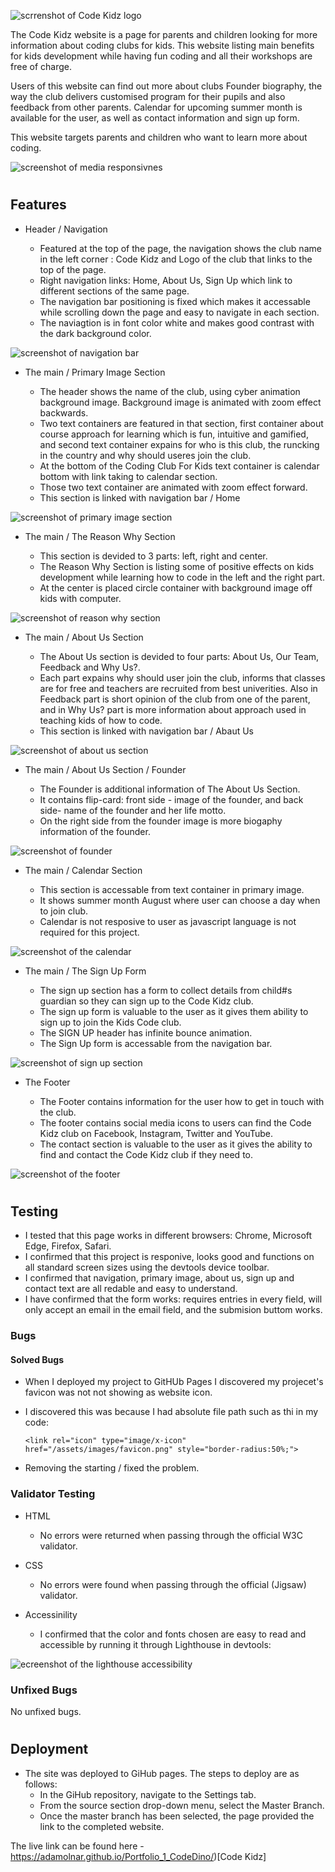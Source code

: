![scrrenshot of Code Kidz logo](/assets/images/screenshot.logo.jpg)


The Code Kidz website is a page for parents and children looking for more information about coding clubs for kids. This website listing main benefits for kids development while having fun coding and all their workshops are free of charge. 

Users of this website can find out more about clubs Founder biography, the way the club delivers customised program for their pupils and also feedback from other parents. Calendar for upcoming summer month is available for the user, as well as contact information and sign up form.

This website targets parents and children who want to learn more about coding. 

![screenshot of media responsivnes](/assets/images/Screenshot_iamresposnive.jpg )

#

## Features

* Header / Navigation

     - Featured at the top of the page, the navigation shows the club name in the left corner : Code Kidz and Logo of the club that links to the top of the page.
     - Right navigation links: Home, About Us, Sign Up which link to different sections of the same page.
     - The navigation bar positioning is fixed which makes it accessable while scrolling down the page and easy to navigate in each section.
     - The naviagtion is in font color white and makes good contrast with the dark background color.

![screenshot of navigation bar](/assets/images/Screenshot_navbar.jpg)


* The main / Primary Image Section

     - The header shows the name of the club, using cyber animation background image. Background image is animated with zoom effect backwards.
     - Two text containers are featured in that section, first container about course approach for learning which is fun, intuitive and gamified, and second text container expains for who is this club, the runcking in the country and why should useres join the club.
     - At the bottom of the Coding Club For Kids text container is calendar bottom with link taking to calendar section.
     - Those two text container are animated with zoom effect forward.
     - This section is linked with navigation bar / Home    

![screenshot of primary image section](/assets/images/Screenshot_primaryimage.jpg)


* The main / The Reason Why Section

     - This section is devided to 3 parts: left, right and center.
     - The Reason Why Section is listing some of positive effects on kids development while learning how to code in the left and the right part.
     - At the center is placed circle container with background image off kids with computer.

![screenshot of reason why section](/assets/images/Screenshot_reasonwhy.jpg)


* The main / About Us Section 

     - The About Us section is devided to four parts: About Us, Our Team, Feedback and Why Us?.
     - Each part expains why should user join the club, informs that classes are for free and teachers are recruited from best univerities. Also in Feedback part is short opinion of the club from one of the parent, and in Why Us? part is more information about approach used in teaching kids of how to code.
     - This section is linked with navigation bar / Abaut Us 

![screenshot of about us section](/assets/images/Screenshot_aboutus.png)


* The main / About Us Section / Founder

     - The Founder is additional information of The About Us Section.
     - It contains flip-card: front side - image of the founder, and back side- name of the founder and her life motto.
     - On the right side from the founder image is more biogaphy information of the founder.

![screenshot of founder](/assets/images/Screenshot_founder.png)


* The main / Calendar Section

     - This section is accessable from text container in primary image.
     - It shows summer month August where user can choose a day when to join club.
     - Calendar is not resposive to user as javascript language is not required for this project.

![screenshot of the calendar](/assets/images/Screenshot_calendar.jpg)


* The main / The Sign Up Form

     - The sign up section has a form to collect details from child#s guardian so they can sign up to the Code Kidz club.
     - The sign up form is valuable to the user as it gives them ability to sign up to join the Kids Code club.
     - The SIGN UP header has infinite bounce animation.
     - The Sign Up form is accessable from the navigation bar.
     

![screenshot of sign up section](/assets/images/Screenshot_form.jpg)


* The Footer
   
     - The Footer contains information for the user how to get in touch with the club.
     - The footer contains social media icons to users can find the Code Kidz club on Facebook, Instagram, Twitter and YouTube.
     - The contact section is valuable to the user as it gives the ability to find and contact the Code Kidz club if they need to. 

![screenshot of the footer](/assets/images/Screenshot_footer.jpg)

#

## Testing 

* I tested that this page works in different browsers: Chrome, Microsoft Edge, Firefox, Safari.
* I confirmed that this project is responive, looks good and functions on all standard screen sizes using the devtools device toolbar.
* I confirmed that navigation, primary image, about us, sign up and contact text are all redable and easy to understand.
* I have confirmed that the form works: requires entries in every field, will only accept an email in the email field, and the submision buttom works.

### Bugs

#### Solved Bugs

* When I deployed my project to GitHUb Pages I discovered my projecet's favicon was not not showing as website icon.
* I discovered this was because I had absolute file path such as thi in my code:

      <link rel="icon" type="image/x-icon" href="/assets/images/favicon.png" style="border-radius:50%;">

* Removing the starting / fixed the problem.

### Validator Testing

* HTML 
     - No errors were returned when passing through the official W3C validator.

* CSS 
     - No errors were found when passing through the official (Jigsaw) validator.
 
 * Accessinility 
     - I confirmed that the color and fonts chosen are easy to read and accessible by running it through Lighthouse in devtools:

![ecreenshot of the lighthouse accessibility](/assets/images/Screenshot_lighthouse.png) 

### Unfixed Bugs

No unfixed bugs.

#

## Deployment

* The site was deployed to GiHub pages. The steps to deploy are as follows:
     - In the GiHub repository, navigate to the Settings tab.
     - From the source section drop-down menu, select the Master Branch.
     - Once the master branch has been selected, the page provided the link to the completed website.

The live link can be found here - 
https://adamolnar.github.io/Portfolio_1_CodeDino/)[Code Kidz]



